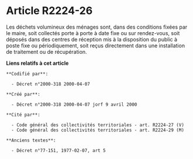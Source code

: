 # Article R2224-26

Les déchets volumineux des ménages sont, dans des conditions fixées par le maire, soit collectés porte à porte à date fixe ou
sur rendez-vous, soit déposés dans des centres de réception mis à la disposition du public à poste fixe ou périodiquement,
soit reçus directement dans une installation de traitement ou de récupération.

**Liens relatifs à cet article**

	**Codifié par**:

	  - Décret n°2000-318 2000-04-07

	**Créé par**:

	  - Décret n°2000-318 2000-04-07 jorf 9 avril 2000

	**Cité par**:

	  - Code général des collectivités territoriales - art. R2224-27 (V)
	  - Code général des collectivités territoriales - art. R2224-29 (M)

	**Anciens textes**:

	  - Décret n°77-151, 1977-02-07, art 5
